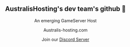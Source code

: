 <div align="center">
  
## AustralisHosting's dev team's github 🙌

An emerging GameServer Host

Australis-hosting.com

Join our [Discord Server](https://discord.gg/XfESSugxCv)
